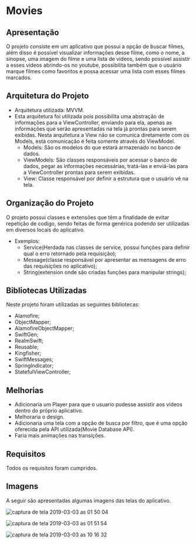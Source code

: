 # Movies

## Apresentação

O projeto consiste em um aplicativo que possui a opção de buscar filmes, além disso é possível visualizar informações desse filme, como o nome, a sinopse, uma imagem do filme e uma lista de videos, sendo possível assistir a esses videos abrindo-os no youtube, possibilita também que o usuário marque filmes como favoritos e possa acessar uma lista com esses filmes marcados.


## Arquitetura do Projeto
- Arquitetura utilizada: MVVM.
- Esta arquitetura foi utilizada pois possibilita uma abstração de informações para a ViewController, enviando para ela, apenas as informações que serão apresentadas na tela já prontas para serem exibidas. Nesta arquitetura a View não se comunica diretamente com os Models, está comunicação é feita somente através do ViewModel. 
  - Models: São os modelos do que estará armazenado no banco de dados.
  - ViewModels: São classes responsáveis por acessar o banco de dados, pegar as informações necessárias, tratá-las e enviá-las para a ViewController prontas para serem exibidas.
  - View: Classe responsável por definir a estrutura que o usuário vê na tela.
  
## Organização do Projeto
O projeto possui classes e extensões que têm a finalidade de evitar repetição de codigo, sendo feitas de forma genérica podendo ser utilizadas em diversos locais do aplicativo.
- Exemplos:
  - Service(Herdada nas classes de service, possui funções para definir qual o erro retornado pela requisição);
  - Message(classe responsável por apresentar as mensagens de erro das requisições no aplicativo);
  - String(extension onde são criadas funções para manipular strings);

## Bibliotecas Utilizadas

Neste projeto foram utilizadas as seguintes bibliotecas:
- Alamofire;
- ObjectMapper;
- AlamofireObjectMapper;
- SwiftGen;
- RealmSwift;
- Reusable;
- Kingfisher;
- SwiftMessages;
- SpringIndicator;
- StatefulViewController;

## Melhorias

- Adicionaria um Player para que o usuario pudesse assistir aos videos dentro do próprio aplicativo.
- Melhoraria o design.
- Adicionaria uma tela com a opção de busca por filtro, que é uma opção oferecida pela API utilizada(Movie Database API).
- Faria mais animações nas transições.

## Requisitos

Todos os requisitos foram cumpridos.

## Imagens

A seguir são apresentadas algumas imagens das telas do aplicativo.

![captura de tela 2019-03-03 as 01 50 04](https://user-images.githubusercontent.com/44685592/53696245-e5731980-3da3-11e9-9e80-8411ace87815.png)

![captura de tela 2019-03-03 as 01 51 54](https://user-images.githubusercontent.com/44685592/53696287-3b47c180-3da4-11e9-8bd9-5b9638632741.png)

![captura de tela 2019-03-03 as 10 16 32](https://user-images.githubusercontent.com/44685592/53696283-33881d00-3da4-11e9-9d90-6a8cc8642d4a.png)
